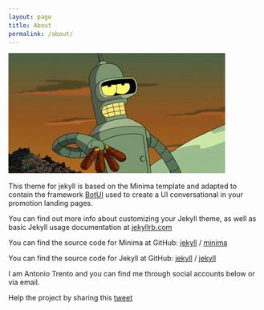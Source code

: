```yaml
---
layout: page
title: About
permalink: /about/
---
```


![Hello there](/assets/img/bender-smoke.gif)

This theme for jekyll is based on the Minima template and adapted to contain the framework [BotUI](https://github.com/moinism/botui) used to create a UI conversational in your promotion landing pages.

You can find out more info about customizing your Jekyll theme, as well as basic Jekyll usage documentation at [jekyllrb.com](https://jekyllrb.com/)

You can find the source code for Minima at GitHub:
[jekyll][jekyll-organization] /
[minima](https://github.com/jekyll/minima)

You can find the source code for Jekyll at GitHub:
[jekyll][jekyll-organization] /
[jekyll](https://github.com/jekyll/jekyll)


[jekyll-organization]: https://github.com/jekyll

I am Antonio Trento and you can find me through social accounts below or via email.

Help the project by sharing this [tweet](https://twitter.com/lantoniotrento/status/894954672921997312) 
